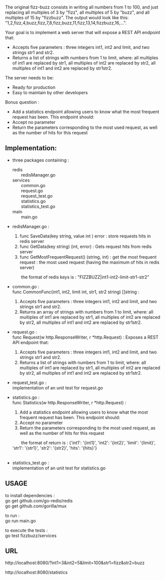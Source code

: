 The original fizz-buzz consists in writing all numbers from 1 to 100, and just replacing all multiples of 3 by "fizz", all multiples of 5 by "buzz", and all multiples of 15 by "fizzbuzz". The output would look like this: "1,2,fizz,4,buzz,fizz,7,8,fizz,buzz,11,fizz,13,14,fizzbuzz,16,...".

Your goal is to implement a web server that will expose a REST API endpoint that:
- Accepts five parameters : three integers int1, int2 and limit, and two strings str1 and str2.
- Returns a list of strings with numbers from 1 to limit, where: all multiples of int1 are replaced by str1, all multiples of int2 are replaced by str2, all multiples of int1 and int2 are replaced by str1str2.

The server needs to be:
- Ready for production
- Easy to maintain by other developers

Bonus question :
- Add a statistics endpoint allowing users to know what the most frequent request has been. This endpoint should:
- Accept no parameter
- Return the parameters corresponding to the most used request, as well as the number of hits for this request


Implementation:
-----------------
- three packages containing :<br>

  redis<br> 
  &emsp;&emsp;redisManager.go<br>
  services<br> 
  &emsp;&emsp;common.go<br>
  &emsp;&emsp;request.go<br>
  &emsp;&emsp;request_test.go<br>
  &emsp;&emsp;statistics.go<br>
  &emsp;&emsp;statistics_test.go<br>
  main<br>
  &emsp;&emsp;main.go<br>

- redisManager.go :<br>
  1. func SaveData(key string, value int ) error : store requests hits in redis server<br>
  2. func GetData(key string) (int, error) : Gets request hits from redis server<br>
  3. func GetMostFrequentRequest() (string, int) : get the most frequent request : the most used request (having the maximum of hits in redis server)<br>

  &emsp;&emsp;the format of redis keys is : "FIZZBUZZ|int1-int2-limit-str1-str2"<br>

- common.go :<br>
func CommonFunc(int1, int2, limit int, str1, str2 string) []string :<br>
  1. Accepts five parameters : three integers int1, int2 and limit, and two strings str1 and str2.<br>
  2. Returns an array of strings with numbers from 1 to limit, where: all multiples of int1 are replaced by str1,
all multiples of int2 are replaced by str2, all multiples of int1 and int2 are replaced by str1str2.<br>

- request.go :<br> 
func Request(w http.ResponseWriter, r *http.Request) :
Exposes a REST API endpoint that:<br>
  1. Accepts five parameters : three integers int1, int2 and limit, and two strings str1 and str2.<br>
  2. Returns a list of strings with numbers from 1 to limit, where: all multiples of int1 are replaced by str1,
all multiples of int2 are replaced by str2, all multiples of int1 and int2 are replaced by str1str2.<br>

- request_test.go :<br>
implementation of an unit test for request.go<br>

- statistics.go :<br> 
func Statistics(w http.ResponseWriter, r *http.Request) :<br>
  1. Add a statistics endpoint allowing users to know what the most frequent request has been. This endpoint should:<br>
  2. Accept no parameter<br>
  3. Return the parameters corresponding to the most used request, as well as the number of hits for this request<br>

  &emsp;&emsp;the format of return is : {'int1': '{int1}', 'int2': '{int2}', 'limit': '{limit}', 'str1': '{str1}', 'str2': '{str2}', 'hits': '{hits}'}<br><br>

- statistics_test.go :<br>
implementation of an unit test for statistics.go  


USAGE
---------------------------

to install dependencies :<br>
go get github.com/go-redis/redis<br>
go get github.com/gorilla/mux<br>

to run : <br>
go run main.go<br>

to execute the tests :<br>
go test fizzbuzz/services

  
URL
---------------------------
http://localhost:8080/?int1=3&int2=5&limit=100&str1=fizz&str2=buzz

http://localhost:8080/statistics
	